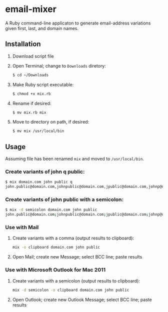 # email-mixer

A Ruby command-line applicaton to generate email-address variations given first, last, and domain names.

## Installation
1. Download script file
2. Open Terminal; change to `Downloads` diretory:

    ```bash
    $ cd ~/Downloads
    ```
3. Make Ruby script executable:

    ```bash
    $ chmod +x mix.rb
    ```
4. Rename if desired:

    ```bash
    $ mv mix.rb mix
    ```
5. Move to directory on path, if desired:

    ```bash
    $ mv mix /usr/local/bin
    ```

## Usage
Assuming file has been renamed `mix` and moved to `/usr/local/bin`.

### Create variants of john q public:
```bash
$ mix domain.com john public q
john.public@domain.com,johnpublic@domain.com,jpublic@domain.com,johnp@domain.com,publicjohn@domain.com,publicj@domain.com,john.q.public@domain.com,johnqpublic@domain.com,john.q.public@domain.com,johnqpublic@domain.com,jqpublic@domain.com,johnqp@domain.com,publicjq@domain.com
```
### Create variants of john public with a semicolon:
```bash
$ mix -d semicolon domain.com john public
john.public@domain.com;johnpublic@domain.com;jpublic@domain.com;johnp@domain.com;publicjohn@domain.com;publicj@domain.com
```

### Use with Mail
1. Create variants with a comma (output results to clipboard):

    ```bash
    mix -o clipboard domain.com john public
    ```

2. Open Mail; create new Message; select BCC line; paste results

### Use with Microsoft Outlook for Mac 2011
1. Create variants with a semicolon (output results to clipboard):

    ```bash
    mix -d semicolon -o clipboard domain.com john public
    ```

2. Open Outlook; create new Outlook Message; select BCC line; paste results
